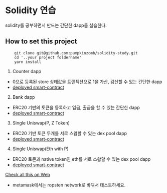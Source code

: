# Solidity 연습

solidity를 공부하면서 만드는 간단한 dapp들 실습한다.

## How to set this project

```
    git clone git@github.com:pumpkinzomb/solidity-study.git
    cd '..your project foldername'
    yarn install
```

1. Counter dapp

-   0으로 등록된 store 상태값을 트랜잭션으로 1을 가산, 감산할 수 있는 간단한 dapp
-   [deployed smart-contract](https://ropsten.etherscan.io/address/0xb991770cB1526526fC88Adb8ee22683d79b41328)

2. Bank dapp

-   ERC20 기반의 토큰을 등록하고 입금, 출금을 할 수 있는 간단한 dapp
-   [deployed smart-contract](https://ropsten.etherscan.io/address/0x84076D69fECD111d441f8c49b3b336BA2D84f213)

3. Single Uniswap(P, Z Token)

-   ERC20 기반 토큰 두개를 서로 스왑할 수 있는 dex pool dapp
-   [deployed smart-contract](https://ropsten.etherscan.io/address/0xC05F75dfC2C0c356BCC4320f84e72a9D90CB0A11)

4. Single Uniswap(Eth with P)

-   ERC20 토큰과 native token인 eth를 서로 스왑할 수 있는 dex pool dapp
-   [deployed smart-contract](https://ropsten.etherscan.io/address/0x46835eCF8e2048fdfe29127886ADbd4781d33E85)

[Check all this on Web](https://ropsten.etherscan.io/address/0xC05F75dfC2C0c356BCC4320f84e72a9D90CB0A11)

-   metamask에서는 ropsten network로 바꿔서 테스트하세요.
